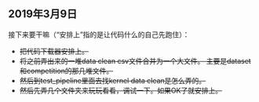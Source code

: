## 2019年3月9日
接下来要干嘛（“安排上”指的是让代码什么的自己先跑住）：

* ~~把代码下载器安排上。~~
* ~~将之前弄出来的一堆data clean csv文件合并为一个大文件。
主要是dataset和competition的那几堆文件。~~
* ~~然后到test_pipeline里面去找kernel data clean是怎么弄的。~~
* ~~然后先弄几个文件夹来玩玩看看，调试一下。如果OK了就安排上。~~